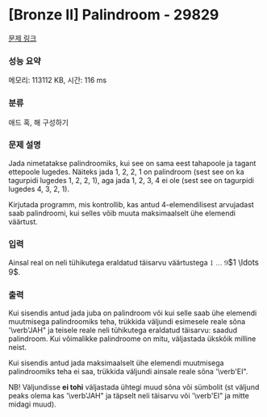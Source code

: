 # [Bronze II] Palindroom - 29829 

[문제 링크](https://www.acmicpc.net/problem/29829) 

### 성능 요약

메모리: 113112 KB, 시간: 116 ms

### 분류

애드 혹, 해 구성하기

### 문제 설명

<p>Jada nimetatakse palindroomiks, kui see on sama eest tahapoole ja tagant ettepoole lugedes. Näiteks jada 1, 2, 2, 1 on palindroom (sest see on ka tagurpidi lugedes 1, 2, 2, 1), aga jada 1, 2, 3, 4 ei ole (sest see on tagurpidi lugedes 4, 3, 2, 1).</p>

<p>Kirjutada programm, mis kontrollib, kas antud 4-elemendilisest arvujadast saab palindroomi, kui selles võib muuta maksimaalselt ühe elemendi väärtust.</p>

### 입력 

 <p>Ainsal real on neli tühikutega eraldatud täisarvu väärtustega <mjx-container class="MathJax" jax="CHTML" style="font-size: 109%; position: relative;"><mjx-math class="MJX-TEX" aria-hidden="true"><mjx-mn class="mjx-n"><mjx-c class="mjx-c31"></mjx-c></mjx-mn><mjx-mo class="mjx-n" space="2"><mjx-c class="mjx-c2026"></mjx-c></mjx-mo><mjx-mn class="mjx-n" space="2"><mjx-c class="mjx-c39"></mjx-c></mjx-mn></mjx-math><mjx-assistive-mml unselectable="on" display="inline"><math xmlns="http://www.w3.org/1998/Math/MathML"><mn>1</mn><mo>…</mo><mn>9</mn></math></mjx-assistive-mml><span aria-hidden="true" class="no-mathjax mjx-copytext">$1 \ldots 9$</span></mjx-container>.</p>

### 출력 

 <p>Kui sisendis antud jada juba on palindroom või kui selle saab ühe elemendi muutmisega palindroomiks teha, trükkida väljundi esimesele reale sõna '\verb'JAH" ja teisele reale neli tühikutega eraldatud täisarvu: saadud palindroom. Kui võimalikke palindroome on mitu, väljastada ükskõik milline neist.</p>

<p>Kui sisendis antud jada maksimaalselt ühe elemendi muutmisega palindroomiks teha ei saa, trükkida väljundi ainsale reale sõna '\verb'EI".</p>

<p>NB! Väljundisse <strong>ei tohi</strong> väljastada ühtegi muud sõna või sümbolit (st väljund peaks olema kas '\verb'JAH" ja täpselt neli täisarvu või '\verb'EI" ja mitte midagi muud).</p>

